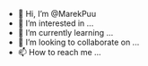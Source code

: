 - 👋 Hi, I’m @MarekPuu
- 👀 I’m interested in ...
- 🌱 I’m currently learning ...
- 💞️ I’m looking to collaborate on ...
- 📫 How to reach me ...

<!---
MarekPuu/MarekPuu is a ✨ special ✨ repository because its `README.md` (this file) appears on your GitHub profile.
You can click the Preview link to take a look at your changes.
--->
